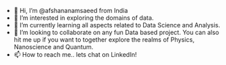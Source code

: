 - 👋 Hi, I’m @afshananamsaeed from India
- 👀 I’m interested in exploring the domains of data.
- 🌱 I’m currently learning all aspects related to Data Science and Analysis. 
- 💞️ I’m looking to collaborate on any fun Data based project. You can also hit me up if you want to together explore the realms of Physics, Nanoscience and Quantum.
- 📫 How to reach me.. lets chat on LinkedIn!
